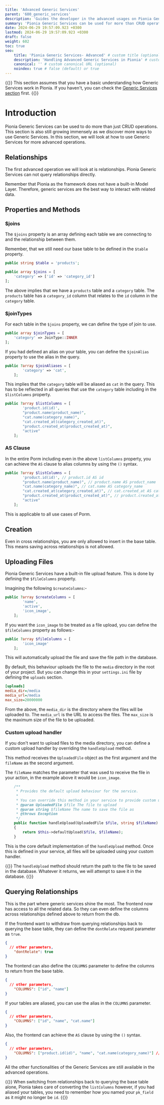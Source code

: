 ```yaml
---
title: 'Advanced Generic Services'
parent: '600_generic_services'
description: 'Guides the developer in the advanced usages on Pionia Generic Services.'
summary: 'Pionia Generic Services can be used for more than CRUD operations. This guide shows you how to use them.'
date: 2024-06-29 19:57:09.923 +0300
lastmod: 2024-06-29 19:57:09.923 +0300
draft: false
weight: 602
toc: true
seo:
    title: 'Pionia Generic Services- Advanced' # custom title (optional)
    description: 'Handling Advanced Generic Services in Pionia' # custom description (recommended)
    canonical: '' # custom canonical URL (optional)
    noindex: true # false (default) or true
---
```

{{<callout tip>}}
This section assumes that you have a basic understanding how Generic Services work in Pionia. If you haven't, you can check the [Generic Services section](/documentation/generic-services/) first.
{{</callout >}}

# Introduction

Pionia Generic Services can be used to do more than just CRUD operations. 
This section is also still growing immensely as we discover more ways to use Generic Services.
In this section, we will look at how to use Generic Services for more advanced operations.

## Relationships

The first advanced operation we will look at is relationships. Pionia Generic Services can not query relationships directly.

Remember that Pionia as the framework does not have a built-in Model Layer. Therefore, generic services are the best way to interact with related data.

## Properties and Methods

### $joins

The `$joins` property is an array defining each table we are connecting to and the relationship between them.

Remember, that we still need our base table to be defined in the `$table` property.

```php
public string $table = 'products';

public array $joins = [
    'category' => ['id' => 'category_id']
];

```
The above implies that we have a `products` table and a `category` table.
The `products` table has a `category_id` column that relates to the `id` column in the `category` table.

### $joinTypes

For each table in the `$joins` property, we can define the type of join to use.

```php
public array $joinTypes = [
    'category' => JoinType::INNER
];
```

If you had defined an alias on your table, you can define the `$joinAlias` property to use the alias in the query.

```php
public ?array $joinAliases = [
        'category' => 'cat',
    ];
```
This implies that the `category` table will be aliased as `cat` in the query. This has to be reflected in all queries that use the `category` table including 
in the `$listColumns` property.

```php
public ?array $listColumns = [
        'product.id(id)',
        "product.name(product_name)",
        "cat.name(category_name)",
        "cat.created_at(category_created_at)",
        "product.created_at(product_created_at)",
        "active"
    ];
```

### AS Clause

In the entire Porm including even in the above `listColumns` property, you can achieve the `AS` clause to alias columns 
by using the `()` syntax.

```php
public ?array $listColumns = [
        'product.id(id)', // product.id AS id
        "product.name(product_name)", // product.name AS product_name
        "cat.name(category_name)", // cat.name AS category_name
        "cat.created_at(category_created_at)", // cat.created_at AS category_created_at
        "product.created_at(product_created_at)", // product.created_at AS product_created_at
        "active"
    ];
```
This is applicable to all use cases of Porm.

## Creation

Even in cross relationships, you are only allowed to insert in the base table. This means saving across relationships is not allowed.

## Uploading Files

Pionia Generic Services have a built-in file upload feature. This is done by defining the `$fileColumns` property.

Imagining the following `$createColumns`:- 
```php
public ?array $createColumns = [
        'name',
        'active',
        'icon_image',
    ];
```

If you want the `icon_image` to be treated as a file upload, you can define the `$fileColumns` property as follows:-

```php
public ?array $fileColumns = [
        'icon_image'
    ];
```

This will automatically upload the file and save the file path in the database. 

By default, this behaviour uploads the file to the `media` directory in the root of your project.
But you can change this in your `settings.ini` file by defining the `uploads` section.

```ini
[uploads]
media_dir=/media
media_url=/media
max_size=20000000
```

From the above, the `media_dir` is the directory where the files will be uploaded to. 
The `media_url` is the URL to access the files. 
The `max_size` is the maximum size of the file to be uploaded.

### Custom upload handler

If you don't want to upload files to the media directory, you can define a custom upload handler by overriding the `handleUpload` method.

This method receives the `UploadedFile` object as the first argument and the `fileName` as the second argument.

The `fileName` matches the parameter that was used to receive the file in your action, in the example above it would be `icon_image`.

```php
    /**
     * Provides the default upload behaviour for the service.
     *
     * You can override this method in your service to provide custom upload behaviour.
     * @param UploadedFile $file The file to upload
     * @param string $fileName The name to save the file as
     * @throws Exception
     */
    public function handleUpload(UploadedFile $file, string $fileName): mixed
    {
        return $this->defaultUpload($file, $fileName);
    }
```
This is the core default implementation of the `handleUpload` method. 
Once this is defined in your service, all files will be uploaded using your custom handler.

{{<callout tip>}}
The `handleUpload` method should return the path to the file to be saved in the database. 
Whatever it returns, we will attempt to save it in the database.
{{</callout >}}

## Querying Relationships

This is the part where generic services shine the most. The frontend now has access to all the related data.
So they can even define the columns across relationships defined above to return from the db.

If the frontend want to withdraw from querying relationships back to querying the base table, they can define the 
`dontRelate` request parameter as `true`.

```JSON
{
  // other parameters,
    "dontRelate": true
}
```

The frontend can also define the `COLUMNS` parameter to define the columns to return from the base table.

```JSON
{
  // other parameters,
    "COLUMNS": ["id", "name"]
}
```
If your tables are aliased, you can use the alias in the `COLUMNS` parameter.

```JSON
{
  // other parameters,
    "COLUMNS": ["id", "name", "cat.name"]
}
```

Also, the frontend can achieve the `AS` clause by using the `()` syntax.

```JSON
{
  // other parameters,
    "COLUMNS": ["product.id(id)", "name", "cat.name(category_name)"] // product.id AS id, name, cat.name AS category_name
}
```

All the other functionalities of the Generic Services are still available in the advanced operations.

{{<callout tip>}}
When switching from relationships back to querying the base table alone, Pionia takes care of converting the `listColumns` 
however, if you had aliased your tables, you need to remember how you named your `pk_field` as it might no longer be `id`.
{{</callout >}}
